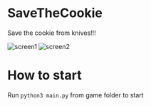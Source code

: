 # SaveTheCookie

Save the cookie from knives!!!

![screen1](https://user-images.githubusercontent.com/124127742/221156824-839b8abb-09bb-4b8b-9640-02f285237cf1.png)
![screen2](https://user-images.githubusercontent.com/124127742/221156844-fc09f59b-8fc1-4377-90cc-e174db5beb2c.png)


# How to start

Run `python3 main.py` from game folder to start
